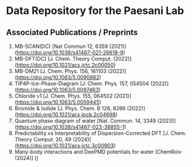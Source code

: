 # Data Repository for the Paesani Lab

## Associated Publications / Preprints

1. MB-SCAN(DC) [Nat Commun 12, 6359 (2021)] (https://doi.org/10.1038/s41467-021-26618-9)
2. MB-DFT(DC) [J. Chem. Theory Comput. (2022)] (https://doi.org/10.1021/acs.jctc.2c00050)
3. MB-DM21 [J. Chem. Phys. 156, 161103 (2022)] (https://doi.org/10.1063/5.0090862)
4. TIP4P-Ice-Phase-Diagram [J. Chem. Phys. 157, 054504 (2022)] (https://doi.org/10.1063/5.0097463)
5. Chloride v1 [J. Chem. Phys. 155, 064502 (2021)] (https://doi.org/10.1063/5.0059445)
6. Bromide & Iodide [J. Phys. Chem. B 126, 8266 (2022)] (https://doi.org/10.1021/acs.jpcb.2c04698)
7. Quantum phase diagram of water [Nat. Commun. 14, 3349 (2023)] (https://doi.org/10.1038/s41467-023-38855-1)
8. Predictability vs Interpretability of Dispersion-Corrected DFT [J. Chem. Theory Comput. 20, 49 (2024)] (https://doi.org/10.1021/acs.jctc.3c00903)
9. Many-body interactions and DeePMD potentials for water [ChemRxiv (2024)] ()

